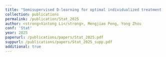 ```yaml
---
title: "Semisupervised D-learning for optimal individualized treatment regimes"
collection: publications
permalink: /publication/Stat_2025
author: <strong>Xintong Li</strong>, Mengjiao Peng, Yong Zhou
conf: 'Stat'
year: 2025
paperurl: /publications/papers/Stat_2025.pdf
suppurl: /publications/papers/Stat_2025_supp.pdf
additional: true
---
```


